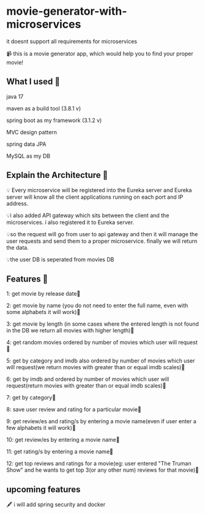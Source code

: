 # movie-generator-with-microservices
it doesnt support all requirements for microservices

📹 this is a movie generator app, which would help you to find your proper movie!

## What I used 🍃 

 java 17
 
 maven as a build tool (3.8.1 v)
 
 spring boot as my framework (3.1.2 v)
 
  MVC design pattern
 
 spring data JPA

 MySQL as my DB

 ## Explain the  Architecture 🍃 
💡 Every microservice will be registered into the Eureka server and Eureka server
 will know all the client applications running on each port and IP address.

💡i also added API gateway which sits between the client and the microservices.
 i also registered it to Eureka server.

💡so the request will go from user to api gateway and then it will manage the user requests
and send them to a proper microservice.
finally we will return the data.

💡the user DB is seperated from movies DB

## Features 🍃 
1: get movie by release date🌟

2: get movie by name (you do not need to enter the full name, even with some alphabets it will work)🌟

3: get movie by length (in some cases where the entered length is not found in the DB we return all movies with higher length)🌟

4: get random movies ordered by number of movies which user will request🌟

5: get by category and imdb also ordered by number of movies which user will request(we return movies with greater than or equal imdb scales)🌟

6: get by imdb and ordered by number of movies which user will request(return movies with greater than or equal imdb scales)🌟

7: get by category🌟

8: save user review and rating for a particular movie🌟

9: get review/es and rating/s by entering a movie name(even if user enter a few alphabets it will work)🌟

10: get review/es  by entering a movie name🌟

11: get rating/s by entering a movie name🌟

12: get top reviews and ratings for a movie(eg: user entered "The Truman Show" and he wants to get top 3(or any other num) reviews for that movie)🌟 

## upcoming features

🖋 i will add spring security and docker


